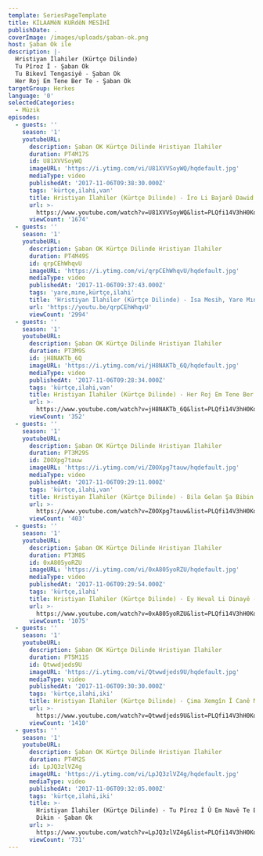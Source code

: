 ```yaml
---
template: SeriesPageTemplate
title: KİLAAMêN KURdêN MESİHİ
publishDate: .
coverImage: /images/uploads/şaban-ok.png
host: Şaban Ok ile
description: |-
  Hristiyan İlahiler (Kürtçe Dilinde) 
  Tu Pîroz Î - Şaban Ok
  Tu Bikevî Tengasiyê - Şaban Ok
  Her Roj Em Tene Ber Te - Şaban Ok
targetGroup: Herkes
language: '0'
selectedCategories:
  - Müzik
episodes:
  - guests: ''
    season: '1'
    youtubeURL:
      description: Şaban OK Kürtçe Dilinde Hristiyan İlahiler
      duration: PT4M17S
      id: U81XVVSoyWQ
      imageURL: 'https://i.ytimg.com/vi/U81XVVSoyWQ/hqdefault.jpg'
      mediaType: video
      publishedAt: '2017-11-06T09:38:30.000Z'
      tags: 'kürtçe,ilahi,van'
      title: Hristiyan İlahiler (Kürtçe Dilinde) - Îro Li Bajarê Dawid - Şaban Ok
      url: >-
        https://www.youtube.com/watch?v=U81XVVSoyWQ&list=PLQfi14V3hH0KdJbKUKfX8Vp6228qG-z3C&index=2&t=0s
      viewCount: '1674'
  - guests: ''
    season: '1'
    youtubeURL:
      description: Şaban OK Kürtçe Dilinde Hristiyan İlahiler
      duration: PT4M49S
      id: qrpCEhWhqvU
      imageURL: 'https://i.ytimg.com/vi/qrpCEhWhqvU/hqdefault.jpg'
      mediaType: video
      publishedAt: '2017-11-06T09:37:43.000Z'
      tags: 'yare,mıne,kürtçe,ilahi'
      title: 'Hristiyan İlahiler (Kürtçe Dilinde) - İsa Mesih, Yare Mıne - Şaban Ok'
      url: 'https://youtu.be/qrpCEhWhqvU'
      viewCount: '2994'
  - guests: ''
    season: '1'
    youtubeURL:
      description: Şaban OK Kürtçe Dilinde Hristiyan İlahiler
      duration: PT3M9S
      id: jH8NAKTb_6Q
      imageURL: 'https://i.ytimg.com/vi/jH8NAKTb_6Q/hqdefault.jpg'
      mediaType: video
      publishedAt: '2017-11-06T09:28:34.000Z'
      tags: 'kürtçe,ilahi,van'
      title: Hristiyan İlahiler (Kürtçe Dilinde) - Her Roj Em Tene Ber Te - Şaban Ok
      url: >-
        https://www.youtube.com/watch?v=jH8NAKTb_6Q&list=PLQfi14V3hH0KdJbKUKfX8Vp6228qG-z3C&index=4&t=0s
      viewCount: '352'
  - guests: ''
    season: '1'
    youtubeURL:
      description: Şaban OK Kürtçe Dilinde Hristiyan İlahiler
      duration: PT3M29S
      id: Z0OXpg7tauw
      imageURL: 'https://i.ytimg.com/vi/Z0OXpg7tauw/hqdefault.jpg'
      mediaType: video
      publishedAt: '2017-11-06T09:29:11.000Z'
      tags: 'kürtçe,ilahi,van'
      title: Hristiyan İlahiler (Kürtçe Dilinde) - Bila Gelan Şa Bibin - Şaban Ok
      url: >-
        https://www.youtube.com/watch?v=Z0OXpg7tauw&list=PLQfi14V3hH0KdJbKUKfX8Vp6228qG-z3C&index=5&t=0s
      viewCount: '403'
  - guests: ''
    season: '1'
    youtubeURL:
      description: Şaban OK Kürtçe Dilinde Hristiyan İlahiler
      duration: PT3M8S
      id: 0xA805yoRZU
      imageURL: 'https://i.ytimg.com/vi/0xA805yoRZU/hqdefault.jpg'
      mediaType: video
      publishedAt: '2017-11-06T09:29:54.000Z'
      tags: 'kürtçe,ilahi'
      title: Hristiyan İlahiler (Kürtçe Dilinde) - Ey Heval Li Dinayê - Şaban Ok
      url: >-
        https://www.youtube.com/watch?v=0xA805yoRZU&list=PLQfi14V3hH0KdJbKUKfX8Vp6228qG-z3C&index=6&t=0s
      viewCount: '1075'
  - guests: ''
    season: '1'
    youtubeURL:
      description: Şaban OK Kürtçe Dilinde Hristiyan İlahiler
      duration: PT5M11S
      id: Qtwwdjeds9U
      imageURL: 'https://i.ytimg.com/vi/Qtwwdjeds9U/hqdefault.jpg'
      mediaType: video
      publishedAt: '2017-11-06T09:30:30.000Z'
      tags: 'kürtçe,ilahi,iki'
      title: Hristiyan İlahiler (Kürtçe Dilinde) - Çima Xemgîn Î Canê Min? - Şaban Ok
      url: >-
        https://www.youtube.com/watch?v=Qtwwdjeds9U&list=PLQfi14V3hH0KdJbKUKfX8Vp6228qG-z3C&index=7&t=0s
      viewCount: '1410'
  - guests: ''
    season: '1'
    youtubeURL:
      description: Şaban OK Kürtçe Dilinde Hristiyan İlahiler
      duration: PT4M2S
      id: LpJQ3zlVZ4g
      imageURL: 'https://i.ytimg.com/vi/LpJQ3zlVZ4g/hqdefault.jpg'
      mediaType: video
      publishedAt: '2017-11-06T09:32:05.000Z'
      tags: 'kürtçe,ilahi,iki'
      title: >-
        Hristiyan İlahiler (Kürtçe Dilinde) - Tu Pîroz Î Û Em Navê Te Bilind
        Dikin - Şaban Ok
      url: >-
        https://www.youtube.com/watch?v=LpJQ3zlVZ4g&list=PLQfi14V3hH0KdJbKUKfX8Vp6228qG-z3C&index=8&t=0s
      viewCount: '731'
---
```


